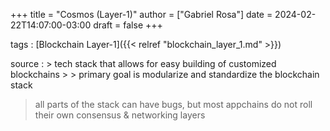 +++
title = "Cosmos (Layer-1)"
author = ["Gabriel Rosa"]
date = 2024-02-22T14:07:00-03:00
draft = false
+++

tags
: [Blockchain Layer-1]({{< relref "blockchain_layer_1.md" >}})

source
: > tech stack that allows for easy building of customized blockchains
    >
    > primary goal is modularize and standardize the blockchain stack

> all parts of the stack can have bugs, but most appchains do not roll their own consensus &amp; networking layers
